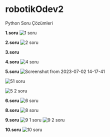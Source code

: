 # robotikOdev2
Python Soru Çözümleri

**1.soru**
![1 soru](https://github.com/fbkeskin/robotikOdev2/assets/92950254/1bb6af0c-2a70-48e6-abf9-df2a38ebf919)

**2.soru**
![2 soru](https://github.com/fbkeskin/robotikOdev2/assets/92950254/3d3630a2-6959-4ed1-9d62-a315c41dc9f6)

**3.soru**


**4.soru**
![4 soru](https://github.com/fbkeskin/robotikOdev2/assets/92950254/72c7ae04-37b7-4b04-8f8b-9b5982361fa5)

**5.soru**
![Screenshot from 2023-07-02 14-17-41](https://github.com/fbkeskin/robotikOdev2/assets/92950254/b293d5fc-44d7-47a8-8cfb-7edcbdcc3168)

![51 soru](https://github.com/fbkeskin/robotikOdev2/assets/92950254/36847b2e-f95d-48ae-b485-ae00a84d2d4a)

![5 2 soru](https://github.com/fbkeskin/robotikOdev2/assets/92950254/1be083bc-b0ef-48fb-aa4e-3667df86254f)


**6.soru**
![6 soru](https://github.com/fbkeskin/robotikOdev2/assets/92950254/881d7330-0cd4-43d3-ae5e-fbbc93866371)

**8.soru**
![8 soru](https://github.com/fbkeskin/robotikOdev2/assets/92950254/3503012c-8493-419c-8821-0fb1bb67768a)

**9.soru**
![9 1 soru](https://github.com/fbkeskin/robotikOdev2/assets/92950254/48719abd-85b3-4b39-a58b-fe65ebf24af1)
![9 2 soru](https://github.com/fbkeskin/robotikOdev2/assets/92950254/b2921250-85bc-4332-a97b-30728f62b5fe)

**10.soru**
![10 soru](https://github.com/fbkeskin/robotikOdev2/assets/92950254/847d0186-e8c2-4f96-9104-c85af837442a)
